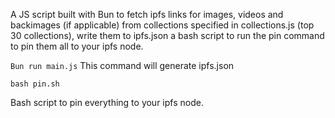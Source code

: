 A JS script built with Bun to fetch ipfs links for images, videos and backimages (if applicable) from collections specified in collections.js (top 30 collections), write them to ipfs.json a bash script to run the pin command to pin them all to your ipfs node.

```Bun run main.js```
This command will generate ipfs.json

``` bash pin.sh ```

Bash script to pin everything to your ipfs node.
